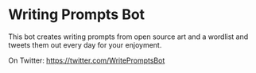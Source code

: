 # Writing Prompts Bot

This bot creates writing prompts from open source art and a wordlist and
tweets them out every day for your enjoyment.

On Twitter: https://twitter.com/WritePromptsBot

